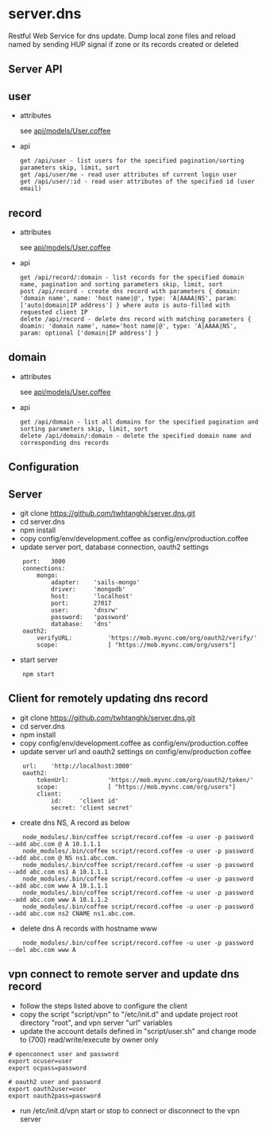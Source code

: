 # server.dns
Restful Web Service for dns update. Dump local zone files and reload named by sending HUP signal if zone or its records created or deleted

Server API
----------
## user

* attributes

	see [api/models/User.coffee](https://github.com/twhtanghk/server.dns/blob/master/api/models/User.coffee)
		
* api

	```
	get /api/user - list users for the specified pagination/sorting parameters skip, limit, sort
	get /api/user/me - read user attributes of current login user
	get /api/user/:id - read user attributes of the specified id (user email)
    ```
    
## record
* attributes

	see [api/models/User.coffee](https://github.com/twhtanghk/server.dns/blob/master/api/models/Record.coffee)
		
* api

	```
	get /api/record/:domain - list records for the specified domain name, pagination and sorting parameters skip, limit, sort
	post /api/record - create dns record with parameters { domain: 'domain name', name: 'host name|@', type: 'A|AAAA|NS', param: ['auto|domain|IP address'] } where auto is auto-filled with requested client IP
	delete /api/record - delete dns record with matching parameters { doamin: 'domain name', name='host name|@', type: 'A|AAAA|NS', param: optional ['domain|IP address'] } 
	```

## domain
* attributes

	see [api/models/User.coffee](https://github.com/twhtanghk/server.dns/blob/master/api/models/Domain.coffee)
		
* api

	```
	get /api/domain - list all domains for the specified pagination and sorting parameters skip, limit, sort
	delete /api/domain/:domain - delete the specified domain name and corresponding dns records 
	```
	
Configuration
-------------

## Server

*   git clone https://github.com/twhtanghk/server.dns.git
*   cd server.dns
*   npm install
*   copy config/env/development.coffee as config/env/production.coffee
*	update server port, database connection, oauth2 settings
```
	port:	3000
	connections:
		mongo:
			adapter:	'sails-mongo'
			driver:		'mongodb'
			host:		'localhost'
			port:		27017
			user:		'dnsrw'
			password:	'password'
			database:	'dns'
	oauth2:
		verifyURL:			'https://mob.myvnc.com/org/oauth2/verify/'
		scope:				[ "https://mob.myvnc.com/org/users"]
```
*	start server
```
	npm start
```

## Client for remotely updating dns record

*   git clone https://github.com/twhtanghk/server.dns.git
*   cd server.dns
*   npm install
*   copy config/env/development.coffee as config/env/production.coffee
*	update server url and oauth2 settings on config/env/production.coffee
```
	url:	'http://localhost:3000'
	oauth2:
		tokenUrl:			'https://mob.myvnc.com/org/oauth2/token/'
		scope:				[ "https://mob.myvnc.com/org/users"]
		client:
			id:		'client id'
			secret: 'client secret'
```
*	create dns NS, A record as below
```
	node_modules/.bin/coffee script/record.coffee -u user -p password --add abc.com @ A 10.1.1.1
	node_modules/.bin/coffee script/record.coffee -u user -p password --add abc.com @ NS ns1.abc.com.
	node_modules/.bin/coffee script/record.coffee -u user -p password --add abc.com ns1 A 10.1.1.1
	node_modules/.bin/coffee script/record.coffee -u user -p password --add abc.com www A 10.1.1.1
	node_modules/.bin/coffee script/record.coffee -u user -p password --add abc.com www A 10.1.1.2
	node_modules/.bin/coffee script/record.coffee -u user -p password --add abc.com ns2 CNAME ns1.abc.com.
```
*	delete dns A records with hostname www
```
	node_modules/.bin/coffee script/record.coffee -u user -p password --del abc.com www A
```

## vpn connect to remote server and update dns record

* follow the steps listed above to configure the client
* copy the script "script/vpn" to "/etc/init.d" and update project root directory "root", and vpn server "url" variables
* update the account details defined in "script/user.sh" and change mode to (700) read/write/execute by owner only 
```
# openconnect user and password
export ocuser=user
export ocpass=password

# oauth2 user and password
export oauth2user=user
export oauth2pass=password
```
* run /etc/init.d/vpn start or stop to connect or disconnect to the vpn server
